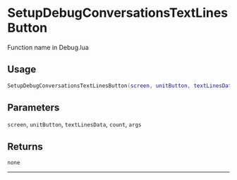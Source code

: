 # SetupDebugConversationsTextLinesButton
Function name in Debug.lua
## Usage
```lua
SetupDebugConversationsTextLinesButton(screen, unitButton, textLinesData, count, args)
```
## Parameters
`screen`, `unitButton`, `textLinesData`, `count`, `args`
## Returns
`none`

---